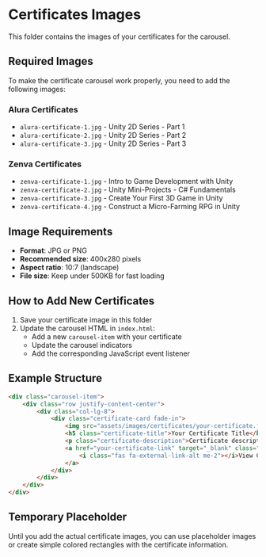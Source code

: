 # Certificates Images

This folder contains the images of your certificates for the carousel.

## Required Images

To make the certificate carousel work properly, you need to add the following images:

### Alura Certificates
- `alura-certificate-1.jpg` - Unity 2D Series - Part 1
- `alura-certificate-2.jpg` - Unity 2D Series - Part 2  
- `alura-certificate-3.jpg` - Unity 2D Series - Part 3

### Zenva Certificates
- `zenva-certificate-1.jpg` - Intro to Game Development with Unity
- `zenva-certificate-2.jpg` - Unity Mini-Projects - C# Fundamentals
- `zenva-certificate-3.jpg` - Create Your First 3D Game in Unity
- `zenva-certificate-4.jpg` - Construct a Micro-Farming RPG in Unity

## Image Requirements

- **Format**: JPG or PNG
- **Recommended size**: 400x280 pixels
- **Aspect ratio**: 10:7 (landscape)
- **File size**: Keep under 500KB for fast loading

## How to Add New Certificates

1. Save your certificate image in this folder
2. Update the carousel HTML in `index.html`:
   - Add a new `carousel-item` with your certificate
   - Update the carousel indicators
   - Add the corresponding JavaScript event listener

## Example Structure

```html
<div class="carousel-item">
    <div class="row justify-content-center">
        <div class="col-lg-8">
            <div class="certificate-card fade-in">
                <img src="assets/images/certificates/your-certificate.jpg" alt="Your Certificate" class="certificate-image">
                <h5 class="certificate-title">Your Certificate Title</h5>
                <p class="certificate-description">Certificate description</p>
                <a href="your-certificate-link" target="_blank" class="certificate-link">
                    <i class="fas fa-external-link-alt me-2"></i>View Certificate
                </a>
            </div>
        </div>
    </div>
</div>
```

## Temporary Placeholder

Until you add the actual certificate images, you can use placeholder images or create simple colored rectangles with the certificate information. 